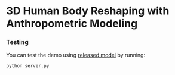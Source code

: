 # 3D Human Body Reshaping with Anthropometric Modeling  

### Testing
You can test the demo using [released model](https://github.com/sfalihi/3D-Human-Body-Shape/tree/master/release_model) by running:
```
python server.py
```
